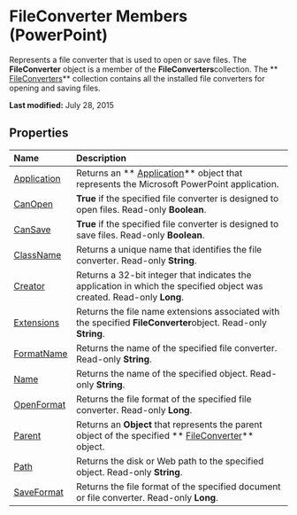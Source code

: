 
# FileConverter Members (PowerPoint)
Represents a file converter that is used to open or save files. The  **FileConverter** object is a member of the **FileConverters**collection. The  ** [FileConverters](b175c08d-a910-636e-cdbe-d4f0e6af595e.md)** collection contains all the installed file converters for opening and saving files.

 **Last modified:** July 28, 2015


## Properties



|**Name**|**Description**|
|:-----|:-----|
| [Application](9aaa5b4a-03f7-69e0-91be-082a28cdad99.md)|Returns an  ** [Application](978c2b99-4271-b953-4283-73b5f3d96f41.md)** object that represents the Microsoft PowerPoint application.|
| [CanOpen](9a5a2fea-0f09-9dfe-c75a-e8811d53c27f.md)| **True** if the specified file converter is designed to open files. Read-only **Boolean**.|
| [CanSave](64e1f21f-786e-8003-f99e-0dcb093af9d3.md)| **True** if the specified file converter is designed to save files. Read-only **Boolean**.|
| [ClassName](dd024749-07e0-477c-2bba-5c78f2f222a6.md)|Returns a unique name that identifies the file converter. Read-only  **String**.|
| [Creator](063b834b-d436-ffce-9e8b-ed42d81a3ef3.md)|Returns a 32-bit integer that indicates the application in which the specified object was created. Read-only  **Long**.|
| [Extensions](4003e78b-c931-94a4-e53a-3bedb9512a6a.md)|Returns the file name extensions associated with the specified  **FileConverter**object. Read-only  **String**.|
| [FormatName](50d92230-05a5-7dc1-115c-0e32ba0a76f3.md)|Returns the name of the specified file converter. Read-only  **String**.|
| [Name](76c02044-1297-2bc3-4d85-d738a8e6b77d.md)|Returns the name of the specified object. Read-only  **String**.|
| [OpenFormat](2b385c2e-03be-973d-df6f-a728e57fcd35.md)|Returns the file format of the specified file converter. Read-only  **Long**.|
| [Parent](472e5bc4-56b2-19af-8f15-7cf52963f105.md)|Returns an  **Object** that represents the parent object of the specified ** [FileConverter](6baf5bd8-6644-0784-a049-96c3d733043f.md)** object.|
| [Path](0fbecfb6-6663-6737-9537-44cc83e038d5.md)|Returns the disk or Web path to the specified object. Read-only  **String**.|
| [SaveFormat](74b8e4b9-9952-b211-9c6b-32652495f78e.md)|Returns the file format of the specified document or file converter. Read-only  **Long**.|
